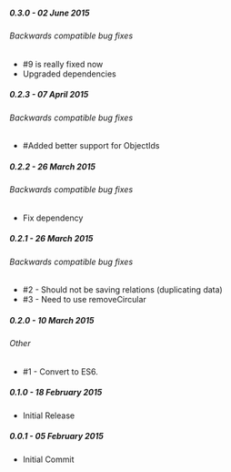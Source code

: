 ##### 0.3.0 - 02 June 2015

###### Backwards compatible bug fixes
- #9 is really fixed now
- Upgraded dependencies

##### 0.2.3 - 07 April 2015

###### Backwards compatible bug fixes
- #Added better support for ObjectIds

##### 0.2.2 - 26 March 2015

###### Backwards compatible bug fixes
- Fix dependency

##### 0.2.1 - 26 March 2015

###### Backwards compatible bug fixes
- #2 - Should not be saving relations (duplicating data)
- #3 - Need to use removeCircular

##### 0.2.0 - 10 March 2015

###### Other
- #1 - Convert to ES6.

##### 0.1.0 - 18 February 2015

- Initial Release

##### 0.0.1 - 05 February 2015

- Initial Commit
